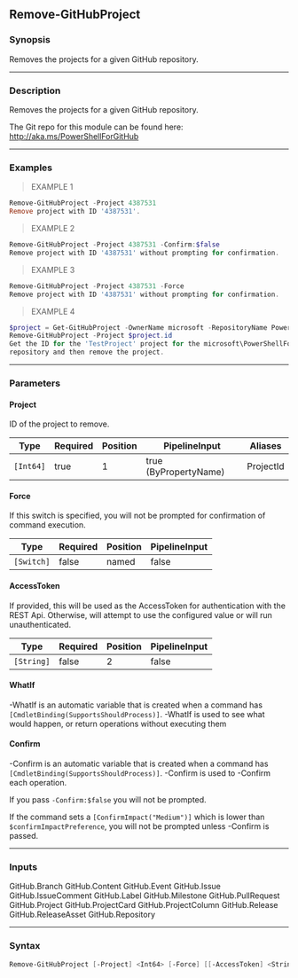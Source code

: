 Remove-GitHubProject
--------------------

### Synopsis
Removes the projects for a given GitHub repository.

---

### Description

Removes the projects for a given GitHub repository.

The Git repo for this module can be found here: http://aka.ms/PowerShellForGitHub

---

### Examples
> EXAMPLE 1

```PowerShell
Remove-GitHubProject -Project 4387531
Remove project with ID '4387531'.
```
> EXAMPLE 2

```PowerShell
Remove-GitHubProject -Project 4387531 -Confirm:$false
Remove project with ID '4387531' without prompting for confirmation.
```
> EXAMPLE 3

```PowerShell
Remove-GitHubProject -Project 4387531 -Force
Remove project with ID '4387531' without prompting for confirmation.
```
> EXAMPLE 4

```PowerShell
$project = Get-GitHubProject -OwnerName microsoft -RepositoryName PowerShellForGitHub | Where-Object Name -eq 'TestProject'
Remove-GitHubProject -Project $project.id
Get the ID for the 'TestProject' project for the microsoft\PowerShellForGitHub
repository and then remove the project.
```

---

### Parameters
#### **Project**
ID of the project to remove.

|Type     |Required|Position|PipelineInput        |Aliases  |
|---------|--------|--------|---------------------|---------|
|`[Int64]`|true    |1       |true (ByPropertyName)|ProjectId|

#### **Force**
If this switch is specified, you will not be prompted for confirmation of command execution.

|Type      |Required|Position|PipelineInput|
|----------|--------|--------|-------------|
|`[Switch]`|false   |named   |false        |

#### **AccessToken**
If provided, this will be used as the AccessToken for authentication with the
REST Api.  Otherwise, will attempt to use the configured value or will run unauthenticated.

|Type      |Required|Position|PipelineInput|
|----------|--------|--------|-------------|
|`[String]`|false   |2       |false        |

#### **WhatIf**
-WhatIf is an automatic variable that is created when a command has ```[CmdletBinding(SupportsShouldProcess)]```.
-WhatIf is used to see what would happen, or return operations without executing them
#### **Confirm**
-Confirm is an automatic variable that is created when a command has ```[CmdletBinding(SupportsShouldProcess)]```.
-Confirm is used to -Confirm each operation.

If you pass ```-Confirm:$false``` you will not be prompted.

If the command sets a ```[ConfirmImpact("Medium")]``` which is lower than ```$confirmImpactPreference```, you will not be prompted unless -Confirm is passed.

---

### Inputs
GitHub.Branch
GitHub.Content
GitHub.Event
GitHub.Issue
GitHub.IssueComment
GitHub.Label
GitHub.Milestone
GitHub.PullRequest
GitHub.Project
GitHub.ProjectCard
GitHub.ProjectColumn
GitHub.Release
GitHub.ReleaseAsset
GitHub.Repository

---

### Syntax
```PowerShell
Remove-GitHubProject [-Project] <Int64> [-Force] [[-AccessToken] <String>] [-WhatIf] [-Confirm] [<CommonParameters>]
```

